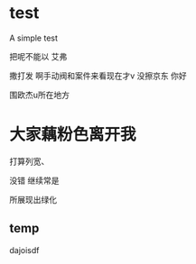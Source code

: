# test
A simple test

把呢不能以
艾弗

撒打发 
啊手动阀和案件来看现在才v
没擦京东
你好

围欧杰u所在地方

# 大家藕粉色离开我
打算列宽、

没错
继续常是

所展现出绿化

## temp
dajoisdf 
